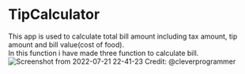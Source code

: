 # TipCalculator
This app is used to calculate total bill amount including tax amount, tip amount and bill value(cost of food).
<br>
In this function i have made three function to calculate bill. 
![Screenshot from 2022-07-21 22-41-23](https://user-images.githubusercontent.com/87900165/180273478-368b4954-2f0b-4c5e-bf31-c34944e32bbb.png)
Credit: @cleverprogrammer
